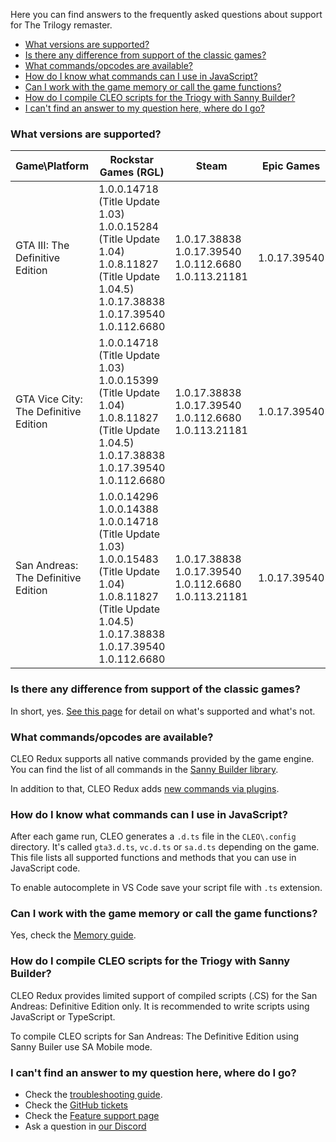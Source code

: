 Here you can find answers to the frequently asked questions about support for The Trilogy remaster.
- [What versions are supported?](#what-versions-are-supported)
- [Is there any difference from support of the classic games?](#is-there-any-difference-from-support-of-the-classic-games)
- [What commands/opcodes are available?](#what-commandsopcodes-are-available)
- [How do I know what commands can I use in JavaScript?](#how-do-i-know-what-commands-can-i-use-in-javascript)
- [Can I work with the game memory or call the game functions?](#can-i-work-with-the-game-memory-or-call-the-game-functions)
- [How do I compile CLEO scripts for the Triogy with Sanny Builder?](#how-do-i-compile-cleo-scripts-for-the-triogy-with-sanny-builder)
- [I can't find an answer to my question here, where do I go?](#i-cant-find-an-answer-to-my-question-here-where-do-i-go)

### What versions are supported?

| Game\Platform                                  | Rockstar Games (RGL)                                                                                                                                                         | Steam                                                         | Epic Games |
| ------------------------------------- | ------------------------------------------------------------------------------------------------------------------------------------------------------------------------------------- | ------------------------------------------------------------- | ------------------- |
| GTA III: The Definitive Edition       | 1.0.0.14718 (Title Update 1.03)<br>1.0.0.15284 (Title Update 1.04)<br>1.0.8.11827 (Title Update 1.04.5)<br>1.0.17.38838<br>1.0.17.39540<br>1.0.112.6680                               | 1.0.17.38838<br>1.0.17.39540<br>1.0.112.6680<br>1.0.113.21181 | 1.0.17.39540        |
| GTA Vice City: The Definitive Edition | 1.0.0.14718 (Title Update 1.03)<br>1.0.0.15399 (Title Update 1.04)<br>1.0.8.11827 (Title Update 1.04.5)<br>1.0.17.38838<br>1.0.17.39540<br>1.0.112.6680                               | 1.0.17.38838<br>1.0.17.39540<br>1.0.112.6680<br>1.0.113.21181 | 1.0.17.39540        |
| San Andreas: The Definitive Edition   | 1.0.0.14296<br>1.0.0.14388<br>1.0.0.14718 (Title Update 1.03)<br>1.0.0.15483 (Title Update 1.04)<br>1.0.8.11827 (Title Update 1.04.5)<br>1.0.17.38838<br>1.0.17.39540<br>1.0.112.6680 | 1.0.17.38838<br>1.0.17.39540<br>1.0.112.6680<br>1.0.113.21181 | 1.0.17.39540        |

### Is there any difference from support of the classic games?

In short, yes. [See this page](https://github.com/cleolibrary/CLEO-Redux/wiki/Feature-Support-Matrix) for detail on what's supported and what's not.

### What commands/opcodes are available?

CLEO Redux supports all native commands provided by the game engine. You can find the list of all commands in the [Sanny Builder library](https://library.sannybuilder.com/#/sa_unreal). 

In addition to that, CLEO Redux adds [new commands via plugins](https://library.sannybuilder.com/#/unknown_x64/script).

### How do I know what commands can I use in JavaScript?

After each game run, CLEO generates a `.d.ts` file in the `CLEO\.config` directory. It's called `gta3.d.ts`, `vc.d.ts` or `sa.d.ts` depending on the game. This file lists all supported functions and methods that you can use in JavaScript code.

To enable autocomplete in VS Code save your script file with `.ts` extension.

### Can I work with the game memory or call the game functions?

Yes, check the [Memory guide](using-memory-64.md).

### How do I compile CLEO scripts for the Triogy with Sanny Builder?

CLEO Redux provides limited support of compiled scripts (.CS) for the San Andreas: Definitive Edition only. It is recommended to write scripts using JavaScript or TypeScript.

To compile CLEO scripts for San Andreas: The Definitive Edition using Sanny Builer use SA Mobile mode. 

### I can't find an answer to my question here, where do I go?

- Check the [troubleshooting guide](troubleshooting.md).
- Check the [GitHub tickets](https://github.com/cleolibrary/CLEO-Redux/issues)
- Check the [Feature support page](https://github.com/cleolibrary/CLEO-Redux/wiki/Feature-Support-Matrix)
- Ask a question in [our Discord](https://cleo.li/discord)
